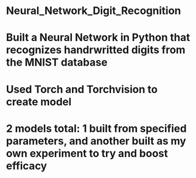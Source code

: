 # Neural_Network_Digit_Recognition
# Built a Neural Network in Python that recognizes handrwritted digits from the MNIST database
# Used Torch and Torchvision to create model
# 2 models total: 1 built from specified parameters, and another built as my own experiment to try and boost efficacy
